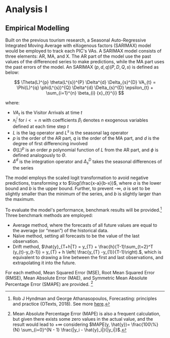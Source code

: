 # Analysis I
## Empirical Modelling

Built on the previous tourism research, a Seasonal Auto-Regressive Integrated Moving Average with eXogenous factors (SARIMAX) model would be employed to track each PIC's VAs. A SARIMAX model consists of three elements: AR, MA, and X. The AR part of the model use the past values of the differenced series to make predictions, while the MA part uses the past errors of the model. An SARIMAX $(p,d,q)(P,D,Q,s)$ is defined as below:

$$
\Theta(L)^{p} \theta(L^{s})^{P} \Delta^{d} \Delta_{s}^{D} VA_{t} = \Phi(L)^{q} \phi(L^{s})^{Q} \Delta^{d} \Delta_{s}^{D} \epsilon_{t} + \sum_{i=1}^{n} \beta_{i} {x}_{t}^{i}
$$

where: 
- ${VA}_{t}$ is the Visitor Arrivals at time $t$
- ${x}_{t}^{i}$ for $i <= n$ with coefficients $\beta_{i}$ denotes $n$ exogenous variables defined at each time step $t$
- $L$ is the lag operator and $L^{s}$ is the seasonal lag operator 
- $p$ is the order of the AR part, $q$ is the order of the MA part, and $d$ is the degree of first differencing involved
- $\Theta(L)^{p}$ is an order $p$ polynomial function of $L$ from the AR part, and $\phi$ is defined analogously to $\Theta$.
- $\Delta^{d}$ is the integration operator and $\Delta_{s}^{D}$ takes the seasonal differences of the series

The model employs the scaled logit transformation to avoid negative predictions, transforming $x$ to $\log(\frac{x-a}{b-x})$, where $a$ is the lower bound and $b$ is the upper bound. Further, to prevent -$\infty$, $a$ is set to be slightly smaller than the minimum of the series, and $b$ is slightly larger than the maximum.

To evaluate the model's performance, benchmark results will be provided.[^1] Three benchmark methods are employed:

- Average method, where the forecasts of all future values are equal to the average (or “mean”) of the historical data.
- Naïve method, setting all forecasts to be the value of the last observation.
- Drift method, $\hat{y}_{T+h|T} = y_{T} + \frac{h}{T-1}\sum_{t=2}^T (y_{t}-y_{t-1}) = y_{T} + h \left( \frac{y_{T} -y_{1}}{T-1}\right).$, which is equivalent to drawing a line between the first and last observations, and extrapolating it into the future.

For each method, Mean Squared Error (MSE), Root Mean Squared Error (RMSE), Mean Absolute Error (MAE), and Symmetric Mean Absolute Percentage Error (SMAPE) are provided. [^2]


[^1]: Rob J Hyndman and George Athanasopoulos, Forecasting: principles and practice (OTexts, 2018). See more [here](https://otexts.com/fpp3/simple-methods.html).
[^2]: Mean Absolute Percentage Error (MAPE) is also a frequent calculation, but given there exists some zero values in the actual value, and the result would lead to $+\infty$ considering $MAPE(y, \hat{y})= \frac{100\%}{N} \sum_{i=0}^{N - 1} \frac{|y_i - \hat{y}_i|}{|y_i|}$.